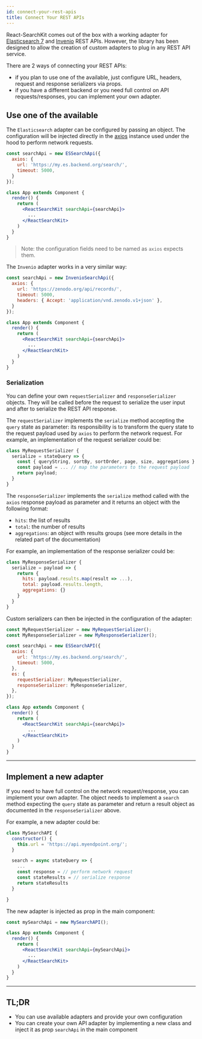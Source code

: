 ```yaml
---
id: connect-your-rest-apis
title: Connect Your REST APIs
---
```


React-SearchKit comes out of the box with a working adapter for [Elasticsearch 7](https://www.elastic.co/) and [Invenio](https://inveniosoftware.org) REST APIs. However, the library has been designed to allow the creation of custom adapters to plug in any REST API service.

There are 2 ways of connecting your REST APIs:

* if you plan to use one of the available, just configure URL, headers, request and response serializers via props.
* if you have a different backend or you need full control on API requests/responses, you can implement your own adapter.

## Use one of the available

The `Elasticsearch` adapter can be configured by passing an object. The configuration will be injected directly in the [axios](https://github.com/axios/axios) instance used under the hood to perform network requests.

```jsx
const searchApi = new ESSearchApi({
  axios: {
    url: 'https://my.es.backend.org/search/',
    timeout: 5000,
  }
});

class App extends Component {
  render() {
    return (
      <ReactSearchKit searchApi={searchApi}>
        ...
      </ReactSearchKit>
    )
  }
}
```

> Note: the configuration fields need to be named as `axios` expects them.

The `Invenio` adapter works in a very similar way:

```jsx
const searchApi = new InvenioSearchApi({
  axios: {
    url: 'https://zenodo.org/api/records/',
    timeout: 5000,
    headers: { Accept: 'application/vnd.zenodo.v1+json' },
  }
});

class App extends Component {
  render() {
    return (
      <ReactSearchKit searchApi={searchApi}>
        ...
      </ReactSearchKit>
    )
  }
}
```

### Serialization

You can define your own `requestSerializer` and `responseSerializer` objects. They will be called before the request to serialize the user input and after to serialize the REST API response.

The `requestSerializer` implements the `serialize` method accepting the `query` state as parameter: its responsibility is to transform the query state to the request payload used by `axios` to perform the network request.
For example, an implementation of the request serializer could be:

```js
class MyRequestSerializer {
  serialize = stateQuery => {
    const { queryString, sortBy, sortOrder, page, size, aggregations } = stateQuery;
    const payload = ... // map the parameters to the request payload
    return payload;
  }
}
```

The `responseSerializer` implements the `serialize` method called with the `axios` response payload as parameter and it returns an object with the following format:

* `hits`: the list of results
* `total`: the number of results
* `aggregations`: an object with results groups (see more details in the related part of the documentation)

For example, an implementation of the response serializer could be:

```js
class MyResponseSerializer {
  serialize = payload => {
    return {
      hits: payload.results.map(result => ...),
      total: payload.results.length,
      aggregations: {}
    }
  }
}
```

Custom serializers can then be injected in the configuration of the adapter:

```jsx
const MyRequestSerializer = new MyRequestSerializer();
const MyResponseSerializer = new MyResponseSerializer();

const searchApi = new ESSearchAPI({
  axios: {
    url: 'https://my.es.backend.org/search/',
    timeout: 5000,
  },
  es: {
    requestSerializer: MyRequestSerializer,
    responseSerializer: MyResponseSerializer,
  },
});

class App extends Component {
  render() {
    return (
      <ReactSearchKit searchApi={searchApi}>
        ...
      </ReactSearchKit>
    )
  }
}
```

---

## Implement a new adapter

If you need to have full control on the network request/response, you can implement your own adapter.
The object needs to implement a `search` method expecting the `query` state as parameter and return a result object as documented in the `responseSerializer` above.

For example, a new adapter could be:

```js
class MySearchAPI {
  constructor() {
    this.url = 'https://api.myendpoint.org/';
  }

  search = async stateQuery => {
    ...
    const response = // perform network request
    const stateResults = // serialize response
    return stateResults
  }

}
```

The new adapter is injected as prop in the main component:

```jsx
const mySearchApi = new MySearchAPI();

class App extends Component {
  render() {
    return (
      <ReactSearchKit searchApi={mySearchApi}>
        ...
      </ReactSearchKit>
    )
  }
}
```

---

## TL;DR

* You can use available adapters and provide your own configuration
* You can create your own API adapter by implementing a new class and inject it as prop `searchApi` in the main component
